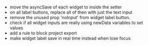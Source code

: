 - move the asyncSave of each widget to inside the setter
- on all label buttons, replace all of then with just the text input
- remove the unused prop 'noInput' from widget label button.
- check if all widget inputs are really using newData variables to set values
- add a rule to block project export
- make widget label save in real time instead when lose focus